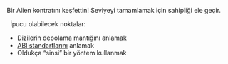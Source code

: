 Bir Alien kontratını keşfettin! Seviyeyi tamamlamak için sahipliği ele geçir.

&nbsp;
İpucu olabilecek noktalar:
* Dizilerin depolama mantığını anlamak
* [ABI standartlarını](https://solidity.readthedocs.io/en/v0.4.21/abi-spec.html) anlamak
* Oldukça “sinsi” bir yöntem kullanmak
